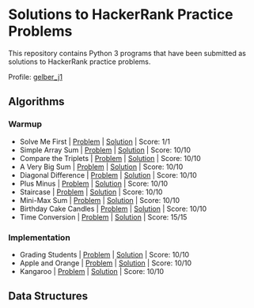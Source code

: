 # Solutions to HackerRank Practice Problems
This repository contains Python 3 programs that have been submitted as solutions to HackerRank practice problems.

Profile: [gelber_j1](https://www.hackerrank.com/gelber_j1)

## Algorithms
### Warmup
  - Solve Me First | [Problem](https://www.hackerrank.com/challenges/solve-me-first/problem) | [Solution](https://github.com/jegelber/hackerrank-solutions/blob/master/algorithms/warmup/solve-me-first.py) | Score: 1/1
  - Simple Array Sum | [Problem](https://www.hackerrank.com/challenges/simple-array-sum/problem) | [Solution](https://github.com/jegelber/hackerrank-solutions/blob/master/algorithms/warmup/simple-array-sum.py) | Score: 10/10
  - Compare the Triplets | [Problem](https://www.hackerrank.com/challenges/compare-the-triplets/problem) | [Solution](https://github.com/jegelber/hackerrank-solutions/blob/master/algorithms/warmup/compare-the-triplets.py) | Score: 10/10
  - A Very Big Sum | [Problem](https://www.hackerrank.com/challenges/a-very-big-sum/problem) | [Solution](https://github.com/jegelber/hackerrank-solutions/blob/master/algorithms/warmup/a-very-big-sum.py) | Score: 10/10
  - Diagonal Difference | [Problem](https://www.hackerrank.com/challenges/diagonal-difference/problem) | [Solution](https://github.com/jegelber/hackerrank-solutions/blob/master/algorithms/diagonal-difference.py) | Score: 10/10
  - Plus Minus | [Problem](https://www.hackerrank.com/challenges/plus-minus/problem) | [Solution](https://github.com/jegelber/hackerrank-solutions/blob/master/algorithms/plus-minus.py) | Score: 10/10
  - Staircase | [Problem](https://www.hackerrank.com/challenges/staircase/problem) | [Solution](https://github.com/jegelber/hackerrank-solutions/blob/master/algorithms/staircase.py) | Score: 10/10
  - Mini-Max Sum | [Problem](https://www.hackerrank.com/challenges/mini-max-sum/problem) | [Solution](https://github.com/jegelber/hackerrank-solutions/blob/master/algorithms/warmup/mini-max-sum.py) | Score: 10/10
  - Birthday Cake Candles | [Problem](https://www.hackerrank.com/challenges/birthday-cake-candles/problem) | [Solution](https://github.com/jegelber/hackerrank-solutions/blob/master/algorithms/warmup/birthday-cake-candles.py) | Score: 10/10
  - Time Conversion | [Problem](https://www.hackerrank.com/challenges/time-conversion/problem) | [Solution](https://github.com/jegelber/hackerrank-solutions/blob/master/algorithms/warmup/time-conversion.py) | Score: 15/15
### Implementation
  - Grading Students | [Problem](https://www.hackerrank.com/challenges/grading/problem) | [Solution](https://github.com/jegelber/hackerrank-solutions/blob/master/algorithms/implementation/grading.py) | Score: 10/10
  - Apple and Orange | [Problem](https://www.hackerrank.com/challenges/apple-and-orange/problem) | [Solution](https://github.com/jegelber/hackerrank-solutions/blob/master/algorithms/implementation/apple-and-orange.py) | Score: 10/10
  - Kangaroo | [Problem](https://www.hackerrank.com/challenges/kangaroo/problem) | [Solution](https://github.com/jegelber/hackerrank-solutions/blob/master/algorithms/implementation/kangaroo.py) | Score: 10/10
## Data Structures
